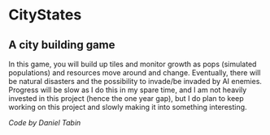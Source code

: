 # CityStates
## A city building game

In this game, you will build up tiles and monitor growth as pops (simulated populations) and resources move around and change.  Eventually, there will be natural disasters and the possibility to invade/be invaded by AI enemies.  Progress will be slow as I do this in my spare time, and I am not heavily invested in this project (hence the one year gap), but I do plan to keep working on this project and slowly making it into something interesting. 

*Code by Daniel Tabin*